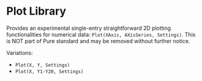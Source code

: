 ﻿# Plot Library

Provides an experimental single-entry straightforward 2D plotting functionalities for numerical data: `Plot(XAxis, AXisSeries, Settings)`. This is NOT part of Pure standard and may be removed without further notice.

Variations:

* `Plot(X, Y, Settings)`
* `Plot(X, Y1-Y20, Settings)`
